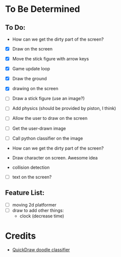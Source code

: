 # To Be Determined

## To Do:
- How can we get the dirty part of the screen?
- [x] Draw on the screen
- [x] Move the stick figure with arrow keys
- [x] Game update loop
- [x] Draw the ground
- [x] drawing on the screen

- [ ] Draw a stick figure (use an image?)
- [ ] Add physics (should be provided by piston, I think)
- [ ] Allow the user to draw on the screen
- [ ] Get the user-drawn image
- [ ] Call python classifier on the image
- How can we get the dirty part of the screen?

- Draw character on screen. Awesome idea
- collision detection

- [ ] text on the screen?


## Feature List:
- [ ] moving 2d platformer
- [ ] draw to add other things:
    - clock (decrease time)

# Credits
- [QuickDraw doodle classifier](https://github.com/neungkl/quickdraw-10-CNN-classifier)
